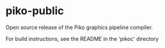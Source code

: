 # piko-public
Open source release of the Piko graphics pipeline compiler.

For build instructions, see the README in the 'pikoc' directory
